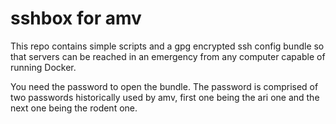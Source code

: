 # sshbox for amv
This repo contains simple scripts and a gpg encrypted ssh config bundle so that servers can be reached in an emergency from any computer capable of running Docker.

You need the password to open the bundle. The password is comprised of two passwords historically used by amv, first one being the ari one and the next one being the rodent one.
